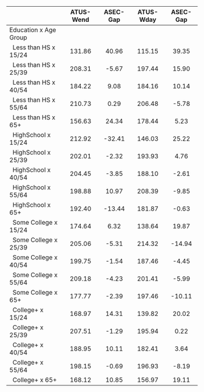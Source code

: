 
|                      |    ATUS-Wend |     ASEC-Gap |    ATUS-Wday |     ASEC-Gap |
| -------------------- | :----------: | :----------: | :----------: | :----------: |
| Education x Age Group |              |              |              |              |
| &nbsp;&nbsp;Less than HS x 15/24 |       131.86 |        40.96 |       115.15 |        39.35 |
| &nbsp;&nbsp;Less than HS x 25/39 |       208.31 |        -5.67 |       197.44 |        15.90 |
| &nbsp;&nbsp;Less than HS x 40/54 |       184.22 |         9.08 |       184.16 |        10.14 |
| &nbsp;&nbsp;Less than HS x 55/64 |       210.73 |         0.29 |       206.48 |        -5.78 |
| &nbsp;&nbsp;Less than HS x 65+ |       156.63 |        24.34 |       178.44 |         5.23 |
| &nbsp;&nbsp;HighSchool x 15/24 |       212.92 |       -32.41 |       146.03 |        25.22 |
| &nbsp;&nbsp;HighSchool x 25/39 |       202.01 |        -2.32 |       193.93 |         4.76 |
| &nbsp;&nbsp;HighSchool x 40/54 |       204.45 |        -3.85 |       188.10 |        -2.61 |
| &nbsp;&nbsp;HighSchool x 55/64 |       198.88 |        10.97 |       208.39 |        -9.85 |
| &nbsp;&nbsp;HighSchool x 65+ |       192.40 |       -13.44 |       181.87 |        -0.63 |
| &nbsp;&nbsp;Some College x 15/24 |       174.64 |         6.32 |       138.64 |        19.87 |
| &nbsp;&nbsp;Some College x 25/39 |       205.06 |        -5.31 |       214.32 |       -14.94 |
| &nbsp;&nbsp;Some College x 40/54 |       199.75 |        -1.54 |       187.46 |        -4.45 |
| &nbsp;&nbsp;Some College x 55/64 |       209.18 |        -4.23 |       201.41 |        -5.99 |
| &nbsp;&nbsp;Some College x 65+ |       177.77 |        -2.39 |       197.46 |       -10.11 |
| &nbsp;&nbsp;College+ x 15/24 |       168.97 |        14.31 |       139.82 |        20.02 |
| &nbsp;&nbsp;College+ x 25/39 |       207.51 |        -1.29 |       195.94 |         0.22 |
| &nbsp;&nbsp;College+ x 40/54 |       188.95 |        10.11 |       182.41 |         3.64 |
| &nbsp;&nbsp;College+ x 55/64 |       198.15 |        -0.69 |       196.93 |        -8.19 |
| &nbsp;&nbsp;College+ x 65+ |       168.12 |        10.85 |       156.97 |        19.11 |

